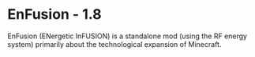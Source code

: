 # EnFusion - 1.8
EnFusion (ENergetic InFUSION) is a standalone mod (using the RF energy system) primarily about the technological expansion of Minecraft.